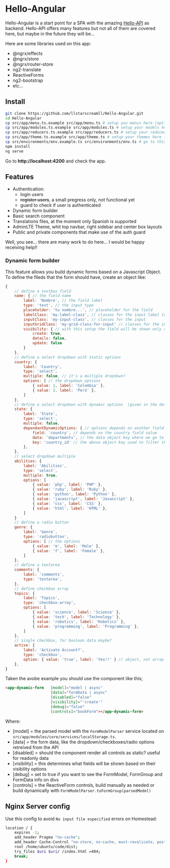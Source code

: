 # Hello-Angular

Hello-Angular is a start point for a SPA with the amazing [Hello-API](https://github.com/Porto-SAP/Hello-API) as backend. Hello-API offers many features but not all of them are covered here, but maybe in the future they will be...

Here are some libraries used on this app:

- @ngrx/effects
- @ngrx/store
- @ngrx/router-store
- ng2-translate
- ReactiveForms
- ng2-bootstrap
- etc...

## Install

```bash
git clone https://github.com/llstarscreamll/Hello-Angular.git
cd Hello-Angular
cp src/app/menu.ts.example src/app/menu.ts # setup you menus here (optional)
cp src/app/modules.ts.example src/app/modules.ts # setup your models here (optional)
cp src/app/reducers.ts.example src/app/reducers.ts # setup your reducers here (optional)
cp src/app/theme.ts.example src/app/theme.ts # setup your themes here (optional)
cp src/environments/env.example.ts src/environments/env.ts # go to this file and fill the variables (required)
npm install
ng serve
```

Go to **http://localhost:4200** and check the app.

## Features

- Authentication:
  - login users
  - ~~register users~~, a small pregress only, not functional yet
  - guard to check if user is authenticated
- Dynamic form builder
- Basic search component
- Translations files, at the moment only Spanish is supported
- AdminLTE Theme, whit top navbar, right sidebar and center box layouts
- Public and private components that make use of the auth guard

Well, you see... there are many work to do here... I would be happy receiving help!!

### Dynamic form builder

This feature allows you build dynamic forms based on a Javascript Object. To define the fileds that the form should have, create an object like:

```Javascript
{
    // define a textbox field
    name: { // the field name
        label: 'Nombre', // the field label
        type: 'text', // the input type
        placeholder: 'tu nombre...', // placeholder for the field
        labelClass: 'my-label-class', // classes for the input label tag
        inputClass: 'my-input-class', // classes for the input
        inputGridClass: 'my-grid-class-for-input' // classes for the input wrapper
        visibility: { // with this setup the field will be shown only on create contexts
            create: true,
            datails: false,
            update: false
        }
    },
    // define a select dropdown with static options
    country: {
        label: 'Country',
        type: 'select',
        multiple: false, // it's a multiple dropdown?
        options: [ // the dropdown options
            { value: 1, label: 'Colombia' },
            { value: 2, label: 'Perú' },
        ]
    },
    // define a select dropdown with dynamic options  (given in the data ()Input component) based on another form value
    state: {
        label: 'State',
        type: 'select',
        multiple: false,
        dependantDynamicOptions: { // options depends on another field value
            field: 'country', // depends on the country field value
            data: 'departments', // the data object key where we go to filter and map to retrieve our options
            key: 'country_id' // the above object key used to filter the data
        },
    },
    // select dropdown multiple
    abilities: {
        label: 'Abilities',
        type: 'select',
        multiple: true,
        options: [
            { value: 'php', label: 'PHP' },
            { value: 'ruby', label: 'Ruby' },
            { value: 'python', label: 'Python' },
            { value: 'javascript', label: 'Javascript' },
            { value: 'css', label: 'CSS' },
            { value: 'html', label: 'HTML' },
        ]
    }
    // define a radio button
    genre: {
        label: 'Genre',
        type: 'radiobutton',
        options: [ // the options
            { value: 'm', label: 'Male' },
            { value: 'f', label: 'Female' },
        ]
    },
    // define a textarea
    comments: {
        label: 'comments',
        type: 'textarea',
    },
    // define checkbox array 
    topics: {
        label: 'Topics',
        type: 'checkbox-array',
        options: [
            { value: 'science', label: 'Science' },
            { value: 'tech', label: 'Technology' },
            { value: 'robotics', label: 'Robotics' },
            { value: 'programming', label: 'Programming' },
        ]
    },
    // single checkbox, for boolean data maybe?
    active: {
        label: 'Activate Account?',
        type: 'checkbox',
        option: { value: 'true', label: 'Yes!!' } // object, not array
    },
}
```

Taken the avobe example you should use the component like this;

```html
<app-dynamic-form   [model]="model | async"
                    [data]="formData | async"
                    [disabled]="false"
                    [visibility]="'create'"
                    [debug]="false"
                    [controls]="bookForm"></app-dynamic-form>
```

Where:

- [model] = the parsed model with the `FormModelParser` service located on `src/app/modules/core/services/localStorage.ts`.
- [data] = the form data, like the dropdown/checkboxes/radio options retreived from the API
- [disabled] = should the component render all controls as static? useful for readonly data
- [visibility] = this determines what fields will be shown based on their visibility options
- [debug] = set to true if you want to see the FormModel, FormGroup and FormData info on divs
- [controls] = the ReactiveForm controls, build manually as needed or build dynamically with `FormModelParser.toFormGroup(parsedModel)`

## Nginx Server config

Use this config to avoid `No input file especified` errors on Homestead:

```bash
location / {
    expires -1;
    add_header Pragma "no-cache";
    add_header Cache-Control "no-store, no-cache, must-revalicate, post-check=0 pre-check=0";
    root /home/ubuntu/code/dist;
    try_files $uri $uri/ /index.html =404;
    break;
}
```